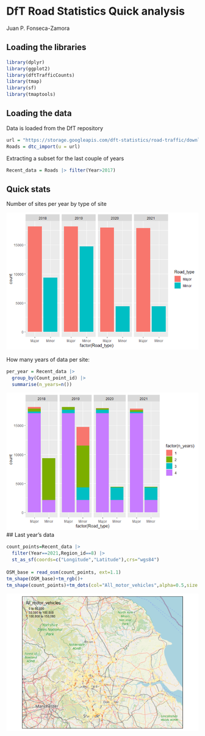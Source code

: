 DfT Road Statistics Quick analysis
================
Juan P. Fonseca-Zamora

## Loading the libraries

``` r
library(dplyr)
library(ggplot2)
library(dftTrafficCounts)
library(tmap)
library(sf)
library(tmaptools)
```

## Loading the data

Data is loaded from the DfT repository

``` r
url = "https://storage.googleapis.com/dft-statistics/road-traffic/downloads/data-gov-uk/dft_traffic_counts_aadf.zip"
Roads = dtc_import(u = url)
```

Extracting a subset for the last couple of years

``` r
Recent_data = Roads |> filter(Year>2017)
```

## Quick stats

Number of sites per year by type of site

![](README_files/figure-gfm/unnamed-chunk-4-1.png)<!-- -->

How many years of data per site:

``` r
per_year = Recent_data |> 
  group_by(Count_point_id) |>
  summarise(n_years=n()) 
```

![](README_files/figure-gfm/unnamed-chunk-6-1.png)<!-- --> \## Last
year’s data

``` r
count_points=Recent_data |>
  filter(Year==2021,Region_id==8) |>
  st_as_sf(coords=c("Longitude","Latitude"),crs="wgs84")

OSM_base = read_osm(count_points, ext=1.1)
tm_shape(OSM_base)+tm_rgb()+
tm_shape(count_points)+tm_dots(col="All_motor_vehicles",alpha=0.5,size = 0.15)
```

![](README_files/figure-gfm/unnamed-chunk-7-1.png)<!-- -->
